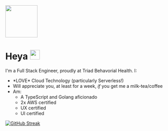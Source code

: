 <img src="https://media.giphy.com/media/3oKIPnAiaMCws8nOsE/giphy-downsized.gif" width="100"/>

<img src="https://komarev.com/ghpvc/?username=lcpichette&style=flat-square&color=blue" alt="" style="display:block;margin:0 auto"/>

<h1>
  Heya
  <img src="https://media.giphy.com/media/hvRJCLFzcasrR4ia7z/giphy.gif" width="30px"/>
</h1>

<span>I'm a Full Stack Engineer, proudly at Triad Behavorial Health. I:</span><br>
<ul>
  <li>*LOVE* Cloud Technology (particularly Serverless!)</li>
  <li>Will appreciate you, at least for a week, <i>if</i> you get me a milk-tea/coffee</li>
  <li>Am:
    <ul>
      <li>A TypeScript and Golang aficionado</li>
      <li>2x AWS certified</li>
      <li>UX certified</li>
      <li>UI certified</li>
    </ul>
  </li>
</ul>

[![GitHub Streak](http://github-readme-streak-stats.herokuapp.com?user=lcpichette&theme=gruvbox&hide_border=true)](https://git.io/streak-stats)
